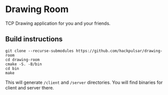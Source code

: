 # Drawing Room
TCP Drawing application for you and your friends.

## Build instructions
```
git clone --recurse-submodules https://github.com/hackpulsar/drawing-room
cd drawing-room
cmake -S. -B/bin
cd bin
make
```
This will generate ```/client``` and ```/server``` directories. You will find binaries for client and server there.
